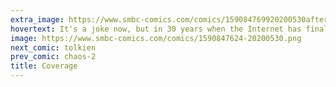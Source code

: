 ```yaml
---
extra_image: https://www.smbc-comics.com/comics/159084769920200530after.png
hovertext: It's a joke now, but in 30 years when the Internet has finally binned us all into fetish categories, this will become fact.
image: https://www.smbc-comics.com/comics/1590847624-20200530.png
next_comic: tolkien
prev_comic: chaos-2
title: Coverage
---
```


